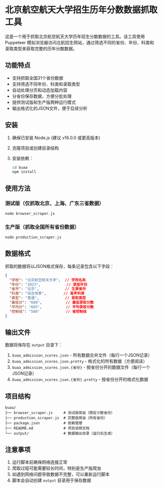 # 北京航空航天大学招生历年分数数据抓取工具

这是一个用于抓取北京航空航天大学历年招生分数数据的工具。该工具使用 Puppeteer 模拟浏览器访问北航招生网站，通过筛选不同的省份、年份、科类和录取类型来获取完整的历年分数数据。

## 功能特点

- 支持抓取全国31个省份数据
- 支持筛选不同年份、科类和录取类型
- 自动处理分页和动态加载内容
- 分省份保存数据，方便分批处理
- 提供测试版和生产版两种运行模式
- 输出格式化的JSON文件，便于后续分析

## 安装

1. 确保已安装 Node.js (建议 v16.0.0 或更高版本)

2. 克隆项目或创建目录结构

3. 安装依赖：
   ```bash
   cd buaa
   npm install
   ```

## 使用方法

### 测试版（仅抓取北京、上海、广东三省数据）

```bash
node browser_scraper.js
```

### 生产版（抓取全国所有省份数据）

```bash
node production_scraper.js
```

## 数据格式

抓取的数据将以JSON格式保存，每条记录包含以下字段：

```json
{
  "学校": "北京航空航天大学",  // 学校名称
  "年份": "2023",            // 录取年份
  "省市": "北京",            // 生源省份
  "科类": "综合改革",        // 高考科类
  "类型": "普通",            // 录取类型
  "最低分": "680",           // 最低录取分数
  "平均分": "685",           // 平均录取分数
  "控制线": "580"            // 省控制线
}
```

## 输出文件

数据将保存在 `output` 目录下：

1. `buaa_admission_scores.json` - 所有数据合并文件（每行一个JSON记录）
2. `buaa_admission_scores.json.pretty` - 格式化的所有数据（方便阅读）
3. `buaa_admission_scores.json.{省份}` - 按省份分开的数据文件（每行一个JSON记录）
4. `buaa_admission_scores.json.{省份}.pretty` - 按省份分开的格式化数据

## 项目结构

```
buaa/
├── browser_scraper.js     # 测试版爬虫（限定少数省份）
├── production_scraper.js  # 完整版爬虫（所有省份）
├── package.json           # 依赖管理
├── README.md              # 项目说明文档
└── output/                # 数据输出目录（运行后生成）
```

## 注意事项

1. 运行脚本前确保网络连接正常
2. 爬取过程可能需要较长时间，特别是生产版爬虫
3. 如遇到网络问题导致数据不完整，可以重新运行脚本
4. 脚本会自动创建 `output` 目录用于保存数据
